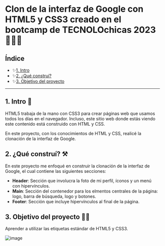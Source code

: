 # Clon de la interfaz de Google con HTML5 y CSS3 creado en el bootcamp de TECNOLOchicas 2023 👩‍💻👾 

## Índice

* ✨[1. Intro](https://github.com/lizrobles20/cloninterfazgoogle/tree/main#1-intro-)
* ✨[2. ¿Qué construí?](https://github.com/lizrobles20/cloninterfazgoogle/tree/main#2-qu%C3%A9-constru%C3%AD-%EF%B8%8F)
* ✨[3. Objetivo del proyecto](https://github.com/lizrobles20/cloninterfazgoogle/tree/main#3-objetivo-del-proyecto-)

****

## 1. Intro 🧠
HTML5 trabaja de la mano con CSS3 para crear páginas web que usamos todos los días en el navegador. Incluso, este sitio web donde estás viendo este contenido está construido con HTML y CSS.

En este proyecto, con los conocimientos de HTML y CSS, realicé la clonación de la interfaz de Google.

## 2. ¿Qué construí? ⚒️
En este proyecto me enfoqué en construir la clonación de la interfaz de Google, el cual contiene las siguientes secciones:

* **Header**: Sección que involucra la foto de mi perfil, íconos y un menú con hipervínculos.
* **Main**: Sección del contenedor para los elmentos centrales de la página: logo, barra de búsqueda, logo y botones. 
* **Footer**: Sección que incluye hipervínculos al final de la página.

## 3. Objetivo del proyecto 👩‍💻
Aprender a utilizar las etiquetas estándar de HTML5 y CSS3.

![image](https://user-images.githubusercontent.com/60887109/236974507-5e4c1251-1811-4539-98c2-102181af9879.png)
